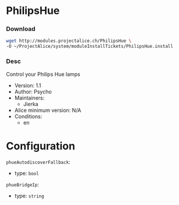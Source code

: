 # PhilipsHue

### Download
```bash
wget http://modules.projectalice.ch/PhilipsHue \
-O ~/ProjectAlice/system/moduleInstallTickets/PhilipsHue.install
```

### Desc
Control your Philips Hue lamps

- Version: 1.1
- Author: Psycho
- Maintainers:
  - Jierka
- Alice minimum version: N/A
- Conditions:
  - en


Configuration
=============

`phueAutodiscoverFallback`:
 - type: `bool`
 
`phueBridgeIp`:
 - type: `string`
 
